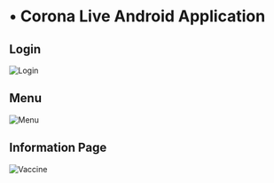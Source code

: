 # •	Corona Live Android Application

## Login
![Login](https://user-images.githubusercontent.com/76514241/119774568-50691780-befd-11eb-8cb6-6ec02689eb77.png)

## Menu
![Menu](https://user-images.githubusercontent.com/76514241/119774579-55c66200-befd-11eb-9bf9-63a286694410.png)

## Information Page
![Vaccine](https://user-images.githubusercontent.com/76514241/119774593-5b23ac80-befd-11eb-8376-f610d31ba67d.png)
